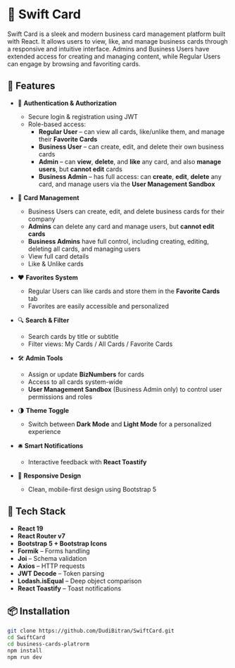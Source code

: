 # 🧾 Swift Card

Swift Card is a sleek and modern business card management platform built with React. It allows users to view, like, and manage business cards through a responsive and intuitive interface. Admins and Business Users have extended access for creating and managing content, while Regular Users can engage by browsing and favoriting cards.

## 🚀 Features

- 🔐 **Authentication & Authorization**

  - Secure login & registration using JWT
  - Role-based access:
    - **Regular User** – can view all cards, like/unlike them, and manage their **Favorite Cards**
    - **Business User** – can create, edit, and delete their own business cards
    - **Admin** – can **view**, **delete**, and **like** any card, and also **manage users**, but **cannot edit** cards
    - **Business Admin** – has full access: can **create**, **edit**, **delete** any card, and manage users via the **User Management Sandbox**

- 📝 **Card Management**

  - Business Users can create, edit, and delete business cards for their company
  - **Admins** can delete any card and manage users, but **cannot edit cards**
  - **Business Admins** have full control, including creating, editing, deleting all cards, and managing users
  - View full card details
  - Like & Unlike cards

- ❤️ **Favorites System**

  - Regular Users can like cards and store them in the **Favorite Cards** tab
  - Favorites are easily accessible and personalized

- 🔍 **Search & Filter**

  - Search cards by title or subtitle
  - Filter views: My Cards / All Cards / Favorite Cards

- 🛠️ **Admin Tools**

  - Assign or update **BizNumbers** for cards
  - Access to all cards system-wide
  - **User Management Sandbox** (Business Admin only) to control user permissions and roles

- 🌗 **Theme Toggle**

  - Switch between **Dark Mode** and **Light Mode** for a personalized experience

- 🛎️ **Smart Notifications**

  - Interactive feedback with **React Toastify**

- 📱 **Responsive Design**
  - Clean, mobile-first design using Bootstrap 5

## 🧰 Tech Stack

- **React 19**
- **React Router v7**
- **Bootstrap 5 + Bootstrap Icons**
- **Formik** – Forms handling
- **Joi** – Schema validation
- **Axios** – HTTP requests
- **JWT Decode** – Token parsing
- **Lodash.isEqual** – Deep object comparison
- **React Toastify** – Toast notifications

## 📦 Installation

```bash
git clone https://github.com/DudiBitran/SwiftCard.git
cd SwiftCard
cd business-cards-platrorm
npm install
npm run dev
```
